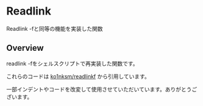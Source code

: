 
# Readlink

Readlink -fと同等の機能を実装した関数

## Overview

readlink -fをシェルスクリプトで再実装した関数です。

これらのコードは [ko1nksm/readlinkf](https://github.com/ko1nksm/readlinkf) から引用しています。

一部インデントやコードを改変して使用させていただいています。ありがとうございます。



